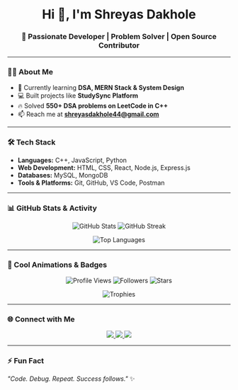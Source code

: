 <h1 align="center">Hi 👋, I'm Shreyas Dakhole</h1>
<h3 align="center">🚀 Passionate Developer | Problem Solver | Open Source Contributor</h3>

---

### 👨‍💻 About Me
- 🌱 Currently learning **DSA, MERN Stack & System Design**
- 💻 Built projects like **StudySync Platform**
- 🔥 Solved **550+ DSA problems on LeetCode in C++**
- 📫 Reach me at **shreyasdakhole44@gmail.com**

---

### 🛠️ Tech Stack
- **Languages:** C++, JavaScript, Python  
- **Web Development:** HTML, CSS, React, Node.js, Express.js  
- **Databases:** MySQL, MongoDB  
- **Tools & Platforms:** Git, GitHub, VS Code, Postman  

---

### 📊 GitHub Stats & Activity
<p align="center">
  <img src="https://github-readme-stats.vercel.app/api?username=shreyasdakhole44&show_icons=true&theme=tokyonight" alt="GitHub Stats" />
  <img src="https://github-readme-streak-stats.herokuapp.com/?user=shreyasdakhole44&theme=tokyonight" alt="GitHub Streak" />
</p>

<p align="center">
  <img src="https://github-readme-stats.vercel.app/api/top-langs/?username=shreyasdakhole44&layout=compact&theme=tokyonight" alt="Top Languages" />
</p>

---

### 🚀 Cool Animations & Badges
<p align="center">
  <img src="https://komarev.com/ghpvc/?username=shreyasdakhole44&label=Profile%20Views&color=0e75b6&style=flat" alt="Profile Views" />
  <img src="https://img.shields.io/github/followers/shreyasdakhole44?label=Followers&style=social" alt="Followers" />
  <img src="https://img.shields.io/github/stars/shreyasdakhole44?label=Stars&style=social" alt="Stars" />
</p>

<p align="center">
  <img src="https://github-profile-trophy.vercel.app/?username=shreyasdakhole44&theme=onedark&margin-w=15&margin-h=15" alt="Trophies" />
</p>

---

### 🌐 Connect with Me
<p align="center">
  <a href="https://www.linkedin.com/in/shreyas-dakhole-562388338/" target="blank">
    <img src="https://img.shields.io/badge/-LinkedIn-blue?logo=Linkedin&logoColor=white" />
  </a>
  <a href="mailto:shreyasdakhole44@gmail.com">
    <img src="https://img.shields.io/badge/-Email-red?logo=Gmail&logoColor=white" />
  </a>
  <a href="https://github.com/shreyasdakhole44">
    <img src="https://img.shields.io/badge/-GitHub-black?logo=GitHub&logoColor=white" />
  </a>
</p>

---

### ⚡ Fun Fact
_"Code. Debug. Repeat. Success follows."_ ✨


<!--
**shreyasdakhole44/shreyasdakhole44** is a ✨ _special_ ✨ repository because its `README.md` (this file) appears on your GitHub profile.

Here are some ideas to get you started:

- 🔭 I’m currently working on ...
- 🌱 I’m currently learning ...
- 👯 I’m looking to collaborate on ...
- 🤔 I’m looking for help with ...
- 💬 Ask me about ...
- 📫 How to reach me: ...
- 😄 Pronouns: ...
- ⚡ Fun fact: ...
-->
